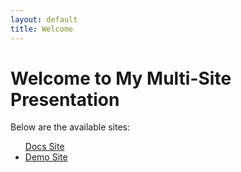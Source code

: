 ```yaml
---
layout: default
title: Welcome
---
```


# Welcome to My Multi-Site Presentation

Below are the available sites:

<ul>
  <a href="{{ site.baseurl }}/docs/">Docs Site</a>
  <li><a href="{{ site.baseurl }}/demo/">Demo Site</a></li>
</ul>
